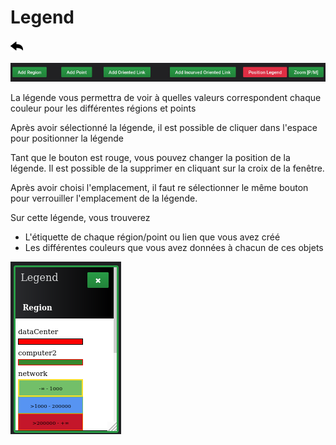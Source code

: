 # Legend

[![](../../screenshots/other/Go-back.png)](README.md)

![legend](../../screenshots/panel/legend-menu.jpg)

La légende vous permettra de voir à quelles valeurs correspondent chaque couleur pour les différentes régions et points

Après avoir sélectionné la légende, il est possible de cliquer dans l'espace pour positionner la légende

Tant que le bouton est rouge, vous pouvez changer la position de la légende. Il est possible de la supprimer en cliquant sur la croix de la fenêtre.

Après avoir choisi l'emplacement, il faut re sélectionner le même bouton pour verrouiller l'emplacement de la légende.

Sur cette légende, vous trouverez

- L'étiquette de chaque région/point ou lien que vous avez créé
- Les différentes couleurs que vous avez données à chacun de ces objets

![legend](../../screenshots/panel/legend.png)
